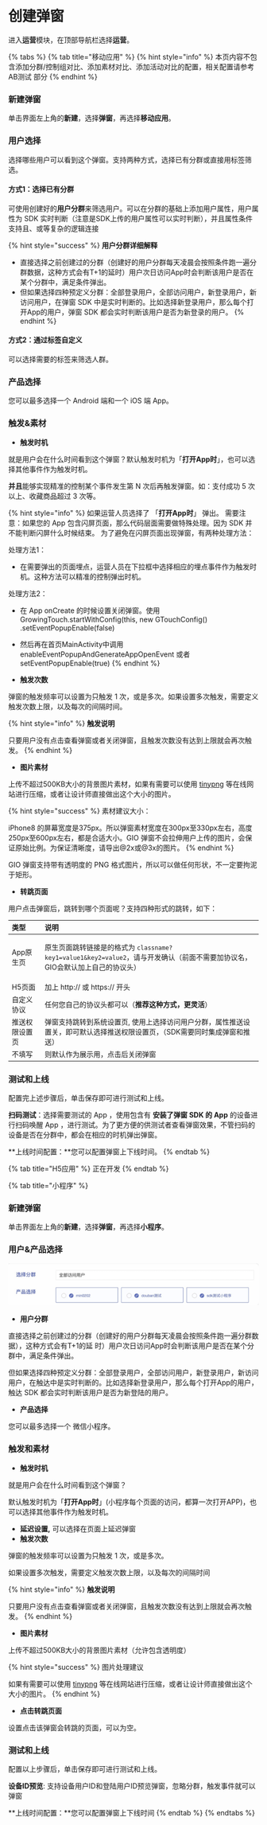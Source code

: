 # 创建弹窗

进入**运营**模块，在顶部导航栏选择**运营**。

{% tabs %}
{% tab title="移动应用" %}
{% hint style="info" %}
本页内容不包含添加分群/控制组对比、添加素材对比、添加活动对比的配置，相关配置请参考 AB测试 部分
{% endhint %}

### 新建弹窗

单击界面左上角的**新建**，选择**弹窗**，再选择**移动应用**。

### 用户选择

选择哪些用户可以看到这个弹窗。支持两种方式，选择已有分群或直接用标签筛选。

#### 方式1：选择已有分群

可使用创建好的**用户分群**来筛选用户。可以在分群的基础上添加用户属性，用户属性为 SDK 实时判断（注意是SDK上传的用户属性可以实时判断），并且属性条件支持且、或等复杂的逻辑连接

{% hint style="success" %}
**用户分群详细解释**

* 直接选择之前创建过的分群（创建好的用户分群每天凌晨会按照条件跑一遍分群数据，这种方式会有T+1的延时）用户次日访问App时会判断该用户是否在某个分群中，满足条件弹出。
* 但如果选择四种预定义分群：全部登录用户，全部访问用户，新登录用户，新访问用户，在弹窗 SDK 中是实时判断的。比如选择新登录用户，那么每个打开App的用户，弹窗 SDK 都会实时判断该用户是否为新登录的用户。
{% endhint %}

#### 方式2：通过标签自定义

可以选择需要的标签来筛选人群。

### **产品选择**

您可以最多选择一个 Android 端和一个 iOS 端 App。

### 触发&素材

* **触发时机**

就是用户会在什么时间看到这个弹窗？默认触发时机为「**打开App时**」，也可以选择其他事件作为触发时机。

**并且**能够实现精准的控制某个事件发生第 N 次后再触发弹窗。如：支付成功 5 次以上、收藏商品超过 3 次等。

{% hint style="info" %}
如果运营人员选择了 「**打开App时**」 弹出。 需要注意：如果您的 App 包含闪屏页面，那么代码层面需要做特殊处理。因为 SDK 并不能判断闪屏什么时候结束。 为了避免在闪屏页面出现弹窗，有两种处理方法：

处理方法1：

* 在需要弹出的页面埋点，运营人员在下拉框中选择相应的埋点事件作为触发时机。这种方法可以精准的控制弹出时机。

处理方法2：

* 在 App onCreate 的时候设置关闭弹窗。使用 GrowingTouch.startWithConfig\(this, new GTouchConfig\(\) .setEventPopupEnable\(false\) 
* 然后再在首页MainActivity中调用 enableEventPopupAndGenerateAppOpenEvent 或者setEventPopupEnable\(true\)
{% endhint %}

* **触发次数**

弹窗的触发频率可以设置为只触发 1 次，或是多次。如果设置多次触发，需要定义触发次数上限，以及每次的间隔时间。

{% hint style="info" %}
**触发说明**

只要用户没有点击查看弹窗或者关闭弹窗，且触发次数没有达到上限就会再次触发。
{% endhint %}

* **图片素材**

上传不超过500KB大小的背景图片素材，如果有需要可以使用 [tinypng](https://tinypng.com/) 等在线网站进行压缩，或者让设计师直接做出这个大小的图片。

{% hint style="success" %}
素材建议大小：

iPhone8 的屏幕宽度是375px。所以弹窗素材宽度在300px至330px左右，高度250px至600px左右，都是合适大小。GIO 弹窗不会拉伸用户上传的图片，会保证原始比例。为保证清晰度，请导出@2x或@3x的图片。
{% endhint %}

GIO 弹窗支持带有透明度的 PNG 格式图片，所以可以做任何形状，不一定要拘泥于矩形。

* **转跳页面**

用户点击弹窗后，跳转到哪个页面呢？支持四种形式的跳转，如下：

<table>
  <thead>
    <tr>
      <th style="text-align:left">&#x7C7B;&#x578B;</th>
      <th style="text-align:left">&#x8BF4;&#x660E;</th>
    </tr>
  </thead>
  <tbody>
    <tr>
      <td style="text-align:left">App&#x539F;&#x751F;&#x9875;</td>
      <td style="text-align:left">
        <p></p>
        <p>&#x539F;&#x751F;&#x9875;&#x9762;&#x8DF3;&#x8F6C;&#x94FE;&#x63A5;&#x662F;&#x7684;&#x683C;&#x5F0F;&#x4E3A; <code>classname?key1=value1&amp;key2=value2</code>&#xFF0C;&#x8BF7;&#x4E0E;&#x5F00;&#x53D1;&#x786E;&#x8BA4;&#xFF08;&#x524D;&#x9762;&#x4E0D;&#x9700;&#x8981;&#x52A0;&#x534F;&#x8BAE;&#x540D;&#xFF0C;GIO&#x4F1A;&#x9ED8;&#x8BA4;&#x52A0;&#x4E0A;&#x81EA;&#x5DF1;&#x7684;&#x534F;&#x8BAE;&#x5934;&#xFF09;</p>
      </td>
    </tr>
    <tr>
      <td style="text-align:left">H5&#x9875;&#x9762;</td>
      <td style="text-align:left">&#x52A0;&#x4E0A; http:// &#x6216; https:// &#x5F00;&#x5934;</td>
    </tr>
    <tr>
      <td style="text-align:left">&#x81EA;&#x5B9A;&#x4E49;&#x534F;&#x8BAE;</td>
      <td style="text-align:left">&#x4EFB;&#x4F55;&#x60A8;&#x81EA;&#x5DF1;&#x7684;&#x534F;&#x8BAE;&#x5934;&#x90FD;&#x53EF;&#x4EE5;&#xFF08;<b>&#x63A8;&#x8350;&#x8FD9;&#x79CD;&#x65B9;&#x5F0F;&#xFF0C;&#x66F4;&#x7075;&#x6D3B;</b>&#xFF09;</td>
    </tr>
    <tr>
      <td style="text-align:left">&#x63A8;&#x9001;&#x6743;&#x9650;&#x8BBE;&#x7F6E;&#x9875;</td>
      <td style="text-align:left">&#x5F39;&#x7A97;&#x652F;&#x6301;&#x8DF3;&#x8F6C;&#x5230;&#x7CFB;&#x7EDF;&#x8BBE;&#x7F6E;&#x9875;,
        &#x4F7F;&#x7528;&#x4E0A;&#x9009;&#x62E9;&#x8BBF;&#x95EE;&#x7528;&#x6237;&#x5206;&#x7FA4;&#xFF0C;&#x5C5E;&#x6027;&#x63A8;&#x9001;&#x8BBE;&#x7F6E;&#x5173;&#xFF0C;&#x5373;&#x53EF;&#x9ED8;&#x8BA4;&#x9009;&#x62E9;&#x63A8;&#x9001;&#x6743;&#x9650;&#x8BBE;&#x7F6E;&#x9875;&#xFF0C;&#xFF08;SDK&#x9700;&#x8981;&#x540C;&#x65F6;&#x96C6;&#x6210;&#x5F39;&#x7A97;&#x548C;&#x63A8;&#x9001;&#xFF09;</td>
    </tr>
    <tr>
      <td style="text-align:left">&#x4E0D;&#x586B;&#x5199;</td>
      <td style="text-align:left">&#x5219;&#x9ED8;&#x8BA4;&#x4F5C;&#x4E3A;&#x5C55;&#x793A;&#x7528;&#xFF0C;&#x70B9;&#x51FB;&#x540E;&#x5173;&#x95ED;&#x5F39;&#x7A97;</td>
    </tr>
  </tbody>
</table>

### 

### 测试和上线

配置完上述步骤后，单击保存即可进行测试和上线。

**扫码测试**：选择需要测试的 App ，使用包含有 **安装了弹窗 SDK 的 App** 的设备进行扫码唤醒 App ，进行测试。为了更方便的供测试者查看弹窗效果，不管扫码的设备是否在分群中，都会在相应的时机弹出弹窗。

**上线时间配置：**您可以配置弹窗上下线时间。
{% endtab %}

{% tab title="H5应用" %}
正在开发
{% endtab %}

{% tab title="小程序" %}
### 新建弹窗

单击界面左上角的**新建**，选择**弹窗**，再选择**小程序**。

### 用户&产品选择

![](../../../.gitbook/assets/image%20%28264%29.png)

* **用户分群**

直接选择之前创建过的分群（创建好的用户分群每天凌晨会按照条件跑一遍分群数据），这种方式会有T+1的延 时）用户次日访问App时会判断该用户是否在某个分群中，满足条件弹出。

但如果选择四种预定义分群：全部登录用户，全部访问用户，新登录用户，新访问用户，在触达中是实时判断的。比如选择新登录用户，那么每个打开App的用户，触达 SDK 都会实时判断该用户是否为新登陆的用户。

* **产品选择**

您可以最多选择一个 微信小程序。

### 触发和素材



* **触发时机**

就是用户会在什么时间看到这个弹窗？

默认触发时机为「**打开App时**」\(小程序每个页面的访问，都算一次打开APP\)，也可以选择其他事件作为触发时机。

* **延迟设置,** 可以选择在页面上延迟弹窗
* **触发次数**

弹窗的触发频率可以设置为只触发 1 次，或是多次。

如果设置多次触发，需要定义触发次数上限，以及每次的间隔时间

{% hint style="info" %}
**触发说明**

只要用户没有点击查看弹窗或者关闭弹窗，且触发次数没有达到上限就会再次触发。
{% endhint %}

* **图片素材**

上传不超过500KB大小的背景图片素材（允许包含透明度）

{% hint style="success" %}
图片处理建议

如果有需要可以使用 [tinypng](https://tinypng.com/) 等在线网站进行压缩，或者让设计师直接做出这个大小的图片。
{% endhint %}

* **点击转跳页面**

设置点击该弹窗会转跳的页面，可以为空。

### 测试和上线

配置以上步骤后，单击保存即可进行测试和上线。

**设备ID预览**:  支持设备用户ID和登陆用户ID预览弹窗，忽略分群，触发事件就可以弹窗

**上线时间配置：**您可以配置弹窗上下线时间
{% endtab %}
{% endtabs %}

## 

